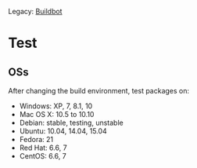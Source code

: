 Legacy: [Buildbot](http://synergy-project.org/wiki/Buildbot)

# Test

## OSs

After changing the build environment, test packages on:

* Windows: XP, 7, 8.1, 10
* Mac OS X: 10.5 to 10.10
* Debian: stable, testing, unstable
* Ubuntu: 10.04, 14.04, 15.04
* Fedora: 21
* Red Hat: 6.6, 7
* CentOS: 6.6, 7